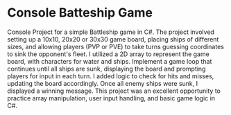 # Console Batteship Game

Console Project for a simple Battleship game in C#. The project involved setting up a 10x10, 20x20 or 30x30 game board, placing ships of different sizes, and allowing players (PVP or PVE) to take turns guessing coordinates to sink the opponent's fleet. I utilized a 2D array to represent the game board, with characters for water and ships. Implement a game loop that continues until all ships are sunk, displaying the board and prompting players for input in each turn. I added logic to check for hits and misses, updating the board accordingly. Once all enemy ships were sunk, I displayed a winning message. This project was an excellent opportunity to practice array manipulation, user input handling, and basic game logic in C#.
